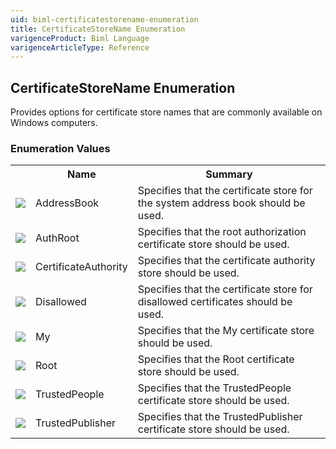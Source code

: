 ```yaml
---
uid: biml-certificatestorename-enumeration
title: CertificateStoreName Enumeration
varigenceProduct: Biml Language
varigenceArticleType: Reference
---
```


## CertificateStoreName Enumeration<div class="LanguageSummary"><div class ="SummaryItem">Provides options for certificate store names that are commonly available on Windows computers.</div></div><div class="EnumValueGroup">### Enumeration Values<table id="EnumValue" class="MemberList"><tbody><tr><th class="MemberTypeIconColumnHeader">&nbsp;</th><th class="MemberNameColumnHeader">Name</th><th class="MemberSummaryColumnHeader">Summary</th></tr><tr class="cd0"><td align="center" class="MemberTypeIcon"><img src="enumValue.png"></img></td><td class="MemberName">AddressBook</td><td class="MemberSummary"><div class ="SummaryItem">Specifies that the certificate store for the system address book should be used.</div></td></tr><tr class="cd1"><td align="center" class="MemberTypeIcon"><img src="enumValue.png"></img></td><td class="MemberName">AuthRoot</td><td class="MemberSummary"><div class ="SummaryItem">Specifies that the root authorization certificate store should be used.</div></td></tr><tr class="cd0"><td align="center" class="MemberTypeIcon"><img src="enumValue.png"></img></td><td class="MemberName">CertificateAuthority</td><td class="MemberSummary"><div class ="SummaryItem">Specifies that the certificate authority store should be used.</div></td></tr><tr class="cd1"><td align="center" class="MemberTypeIcon"><img src="enumValue.png"></img></td><td class="MemberName">Disallowed</td><td class="MemberSummary"><div class ="SummaryItem">Specifies that the certificate store for disallowed certificates should be used.</div></td></tr><tr class="cd0"><td align="center" class="MemberTypeIcon"><img src="enumValue.png"></img></td><td class="MemberName">My</td><td class="MemberSummary"><div class ="SummaryItem">Specifies that the My certificate store should be used.</div></td></tr><tr class="cd1"><td align="center" class="MemberTypeIcon"><img src="enumValue.png"></img></td><td class="MemberName">Root</td><td class="MemberSummary"><div class ="SummaryItem">Specifies that the Root certificate store should be used.</div></td></tr><tr class="cd0"><td align="center" class="MemberTypeIcon"><img src="enumValue.png"></img></td><td class="MemberName">TrustedPeople</td><td class="MemberSummary"><div class ="SummaryItem">Specifies that the TrustedPeople certificate store should be used.</div></td></tr><tr class="cd1"><td align="center" class="MemberTypeIcon"><img src="enumValue.png"></img></td><td class="MemberName">TrustedPublisher</td><td class="MemberSummary"><div class ="SummaryItem">Specifies that the TrustedPublisher certificate store should be used.</div></td></tr></tbody></table></div>